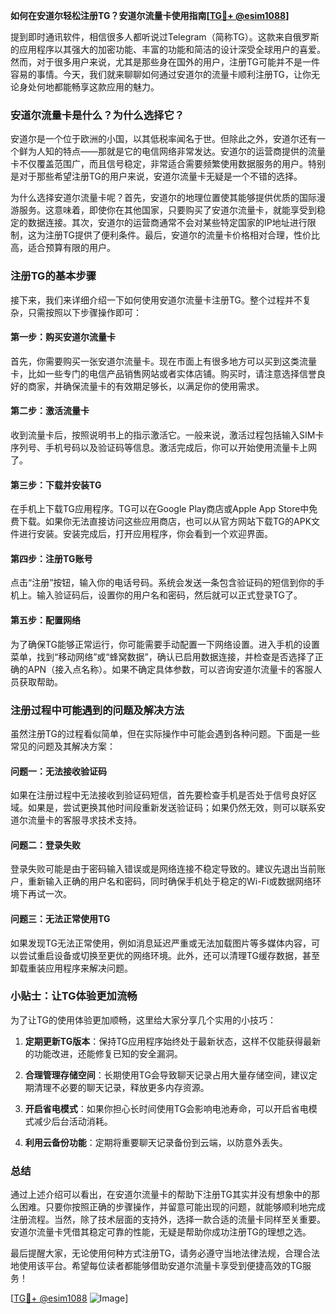 **如何在安道尔轻松注册TG？安道尔流量卡使用指南[[TG💪+ @esim1088](https://t.me/s/esim1088)]**

提到即时通讯软件，相信很多人都听说过Telegram（简称TG）。这款来自俄罗斯的应用程序以其强大的加密功能、丰富的功能和简洁的设计深受全球用户的喜爱。然而，对于很多用户来说，尤其是那些身在国外的用户，注册TG可能并不是一件容易的事情。今天，我们就来聊聊如何通过安道尔的流量卡顺利注册TG，让你无论身处何地都能畅享这款应用的魅力。

### **安道尔流量卡是什么？为什么选择它？**

安道尔是一个位于欧洲的小国，以其低税率闻名于世。但除此之外，安道尔还有一个鲜为人知的特点——那就是它的电信网络非常发达。安道尔的运营商提供的流量卡不仅覆盖范围广，而且信号稳定，非常适合需要频繁使用数据服务的用户。特别是对于那些希望注册TG的用户来说，安道尔流量卡无疑是一个不错的选择。

为什么选择安道尔流量卡呢？首先，安道尔的地理位置使其能够提供优质的国际漫游服务。这意味着，即使你在其他国家，只要购买了安道尔流量卡，就能享受到稳定的数据连接。其次，安道尔的运营商通常不会对某些特定国家的IP地址进行限制，这为注册TG提供了便利条件。最后，安道尔的流量卡价格相对合理，性价比高，适合预算有限的用户。

### **注册TG的基本步骤**

接下来，我们来详细介绍一下如何使用安道尔流量卡注册TG。整个过程并不复杂，只需按照以下步骤操作即可：

#### **第一步：购买安道尔流量卡**

首先，你需要购买一张安道尔流量卡。现在市面上有很多地方可以买到这类流量卡，比如一些专门的电信产品销售网站或者实体店铺。购买时，请注意选择信誉良好的商家，并确保流量卡的有效期足够长，以满足你的使用需求。

#### **第二步：激活流量卡**

收到流量卡后，按照说明书上的指示激活它。一般来说，激活过程包括输入SIM卡序列号、手机号码以及验证码等信息。激活完成后，你可以开始使用流量卡上网了。

#### **第三步：下载并安装TG**

在手机上下载TG应用程序。TG可以在Google Play商店或Apple App Store中免费下载。如果你无法直接访问这些应用商店，也可以从官方网站下载TG的APK文件进行安装。安装完成后，打开应用程序，你会看到一个欢迎界面。

#### **第四步：注册TG账号**

点击“注册”按钮，输入你的电话号码。系统会发送一条包含验证码的短信到你的手机上。输入验证码后，设置你的用户名和密码，然后就可以正式登录TG了。

#### **第五步：配置网络**

为了确保TG能够正常运行，你可能需要手动配置一下网络设置。进入手机的设置菜单，找到“移动网络”或“蜂窝数据”，确认已启用数据连接，并检查是否选择了正确的APN（接入点名称）。如果不确定具体参数，可以咨询安道尔流量卡的客服人员获取帮助。

### **注册过程中可能遇到的问题及解决方法**

虽然注册TG的过程看似简单，但在实际操作中可能会遇到各种问题。下面是一些常见的问题及其解决方案：

#### **问题一：无法接收验证码**

如果在注册过程中无法接收到验证码短信，首先要检查手机是否处于信号良好区域。如果是，尝试更换其他时间段重新发送验证码；如果仍然无效，则可以联系安道尔流量卡的客服寻求技术支持。

#### **问题二：登录失败**

登录失败可能是由于密码输入错误或是网络连接不稳定导致的。建议先退出当前账户，重新输入正确的用户名和密码，同时确保手机处于稳定的Wi-Fi或数据网络环境下再试一次。

#### **问题三：无法正常使用TG**

如果发现TG无法正常使用，例如消息延迟严重或无法加载图片等多媒体内容，可以尝试重启设备或切换至更优的网络环境。此外，还可以清理TG缓存数据，甚至卸载重装应用程序来解决问题。

### **小贴士：让TG体验更加流畅**

为了让TG的使用体验更加顺畅，这里给大家分享几个实用的小技巧：

1. **定期更新TG版本**：保持TG应用程序始终处于最新状态，这样不仅能获得最新的功能改进，还能修复已知的安全漏洞。
   
2. **合理管理存储空间**：长期使用TG会导致聊天记录占用大量存储空间，建议定期清理不必要的聊天记录，释放更多内存资源。

3. **开启省电模式**：如果你担心长时间使用TG会影响电池寿命，可以开启省电模式减少后台活动消耗。

4. **利用云备份功能**：定期将重要聊天记录备份到云端，以防意外丢失。

### **总结**

通过上述介绍可以看出，在安道尔流量卡的帮助下注册TG其实并没有想象中的那么困难。只要你按照正确的步骤操作，并留意可能出现的问题，就能够顺利地完成注册流程。当然，除了技术层面的支持外，选择一款合适的流量卡同样至关重要。安道尔流量卡凭借其稳定可靠的性能，无疑是帮助你成功注册TG的理想之选。

最后提醒大家，无论使用何种方式注册TG，请务必遵守当地法律法规，合理合法地使用该平台。希望每位读者都能够借助安道尔流量卡享受到便捷高效的TG服务！

[[TG💪+ @esim1088](https://t.me/s/esim1088) ![Image](https://i.postimg.cc/4NQfJmqS/Snipaste-2025-05-13-00-14-12.png)]